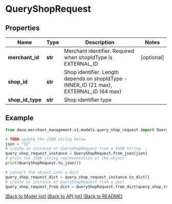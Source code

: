 # QueryShopRequest


## Properties

Name | Type | Description | Notes
------------ | ------------- | ------------- | -------------
**merchant_id** | **str** | Merchant identifier. Required when shopIdType is EXTERNAL_ID | [optional] 
**shop_id** | **str** | Shop identifier. Length depends on shopIdType - INNER_ID (21 max), EXTERNAL_ID (64 max) | 
**shop_id_type** | **str** | Shop identifier type | 

## Example

```python
from dana.merchant_management.v1.models.query_shop_request import QueryShopRequest

# TODO update the JSON string below
json = "{}"
# create an instance of QueryShopRequest from a JSON string
query_shop_request_instance = QueryShopRequest.from_json(json)
# print the JSON string representation of the object
print(QueryShopRequest.to_json())

# convert the object into a dict
query_shop_request_dict = query_shop_request_instance.to_dict()
# create an instance of QueryShopRequest from a dict
query_shop_request_from_dict = QueryShopRequest.from_dict(query_shop_request_dict)
```
[[Back to Model list]](../README.md#documentation-for-models) [[Back to API list]](../README.md#documentation-for-api-endpoints) [[Back to README]](../README.md)


